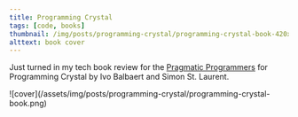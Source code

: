 ```yaml
---
title: Programming Crystal
tags: [code, books]
thumbnail: /img/posts/programming-crystal/programming-crystal-book-420x255.png
alttext: book cover
---
```


Just turned in my tech book review for the <a href="https://pragprog.com/">Pragmatic Programmers</a>
for Programming Crystal by Ivo Balbaert and Simon St. Laurent.

![cover]\(/assets/img/posts/programming-crystal/programming-crystal-book.png)
